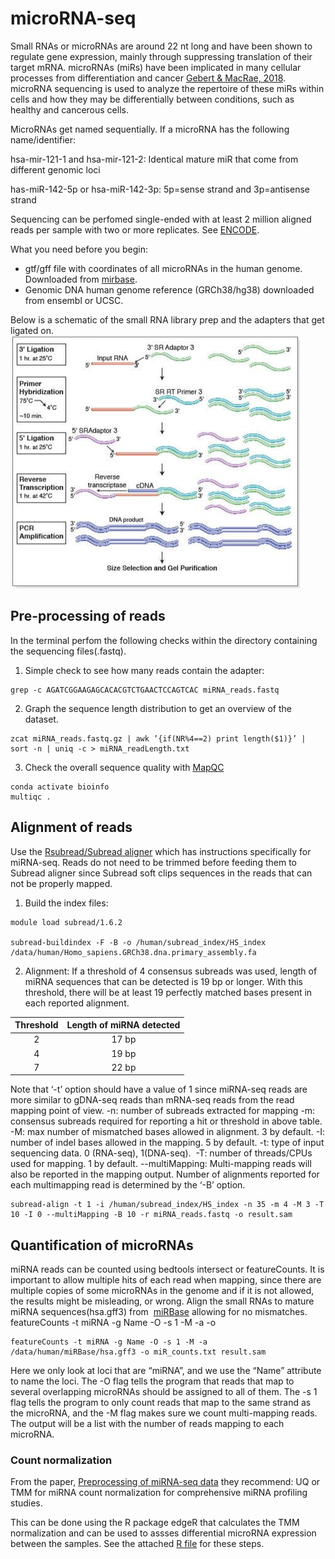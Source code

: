 # microRNA-seq
Small RNAs or microRNAs are around 22 nt long and have been shown to regulate gene expression, mainly through suppressing translation of their target mRNA. microRNAs (miRs) have been implicated in many cellular processes from differentiation and cancer [Gebert & MacRae, 2018](https://www.nature.com/articles/s41580-018-0045-7). 
microRNA sequencing is used to analyze the repertoire of these miRs within cells and how they may be differentially between conditions, such as healthy and cancerous cells. 

MicroRNAs get named sequentially. If a microRNA has the following name/identifier:

hsa-mir-121-1 and hsa-mir-121-2: Identical mature miR that come from different genomic loci

has-miR-142-5p or hsa-miR-142-3p: 5p=sense strand and 3p=antisense strand

Sequencing can be perfomed single-ended with at least 2 million aligned reads per sample with two or more replicates. See [ENCODE](https://www.encodeproject.org/microrna/microrna-seq/).

What you need before you begin:
- gtf/gff file with coordinates of all microRNAs in the human genome. Downloaded from [mirbase](http://www.mirbase.org/ftp.shtml). 
- Genomic DNA human genome reference (GRCh38/hg38) downloaded from ensembl or UCSC.

Below is a schematic of the small RNA library prep and the adapters that get ligated on. 
![experiment](https://github.com/dwill023/microRNA-seq/blob/main/pics/experiment.JPG)

## Pre-processing of reads
In the terminal perfom the following checks within the directory containing the sequencing files(.fastq).

1. Simple check to see how many reads contain the adapter:
```
grep -c AGATCGGAAGAGCACACGTCTGAACTCCAGTCAC miRNA_reads.fastq
```
2. Graph the sequence length distribution to get an overview of the dataset.
```
zcat miRNA_reads.fastq.gz | awk ’{if(NR%4==2) print length($1)}’ | sort -n | uniq -c > miRNA_readLength.txt
```
3. Check the overall sequence quality with [MapQC](https://multiqc.info/)
```
conda activate bioinfo
multiqc .
```

## Alignment of reads
Use the [Rsubread/Subread aligner](http://subread.sourceforge.net/) which has instructions specifically for miRNA-seq. Reads do not need to be trimmed  before feeding them to Subread aligner since Subread soft clips sequences in the reads that can not be properly mapped. 

1. Build the index files:
```
module load subread/1.6.2

subread-buildindex -F -B -o /human/subread_index/HS_index /data/human/Homo_sapiens.GRCh38.dna.primary_assembly.fa
```
2. Alignment:
If a threshold of 4 consensus subreads was used, length of miRNA sequences that can be detected is 19 bp or longer. With this threshold, there will be at least 19 perfectly matched bases present in each reported alignment.

| Threshold  | Length of miRNA detected |
|  :---: |  :---: |
| 2  | 17 bp  |
| 4  | 19 bp  |
| 7 | 22 bp  |

Note that ‘-t’ option should have a value of 1 since miRNA-seq reads are more similar to gDNA-seq reads than mRNA-seq reads from the read mapping point of view.
-n: number of subreads extracted for mapping
-m: consensus subreads required for reporting a hit or threshold in above table.
-M: max number of mismatched bases allowed in alignment. 3 by default.
-I: number of indel bases allowed in the mapping. 5 by default.
-t: type of input sequencing data. 0 (RNA-seq), 1(DNA-seq). 
-T: number of threads/CPUs used for mapping. 1 by default.
--multiMapping: Multi-mapping reads will also be reported in the mapping output. Number of alignments reported for each multimapping read is determined by the ‘-B’ option.

```
subread-align -t 1 -i /human/subread_index/HS_index -n 35 -m 4 -M 3 -T 10 -I 0 --multiMapping -B 10 -r miRNA_reads.fastq -o result.sam
```

## Quantification of microRNAs
miRNA reads can be counted using bedtools intersect or featureCounts. It is important to allow multiple hits of each read when mapping, since there are multiple copies of some microRNAs in the genome and if it is not allowed, the results might be misleading, or wrong.
Align the small RNAs to mature miRNA sequences(hsa.gff3) from  [miRBase](http://www.mirbase.org/) allowing for no mismatches.
featureCounts -t miRNA -g Name -O -s 1 -M -a <mirbasefile> -o <outfile> <samfiles>

```
featureCounts -t miRNA -g Name -O -s 1 -M -a /data/human/miRBase/hsa.gff3 -o miR_counts.txt result.sam
```
Here we only look at loci that are “miRNA”, and we use the “Name” attribute to name the loci. The -O flag tells the program that reads that map to several overlapping microRNAs should be assigned to all of them. The -s 1 flag tells the program to only count reads that map to the same strand as the microRNA, and the -M flag makes sure we count multi-mapping reads. The output will be a list with the number of reads mapping to each microRNA.

### Count normalization

From the paper, [Preprocessing of miRNA-seq data](https://paperpile.com/shared/2IJnFZ) they recommend:
UQ or TMM for miRNA count normalization for comprehensive miRNA profiling studies.

This can be done using the R package edgeR that calculates the TMM normalization and can be used to assses differential microRNA expression between the samples.
See the attached [R file](https://github.com/dwill023/microRNA-seq/blob/main/microRNA_analysis_edger.Rmd) for these steps.

